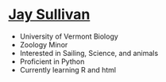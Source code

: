 # [Jay Sullivan](https://jay-sullivan.github.io/OfficeHours/)
- University of Vermont Biology
- Zoology Minor
- Interested in Sailing, Science, and animals
- Proficient in Python
- Currently learning R and html

<!---
Jay-Sullivan/Jay-Sullivan is a ✨ special ✨ repository because its `README.md` (this file) appears on your GitHub profile.
You can click the Preview link to take a look at your changes.
--->
